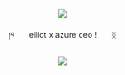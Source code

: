 <p align="center">
  <img src="https://files.catbox.moe/mzfoa3.png" />
</p>


<p align="center">
ཁㅤㅤelliot x azure ceo !ㅤㅤᛝ
</p>


<p align="center">
  <img src="https://spotify-github-profile.kittinanx.com/api/view?uid=31n36744pxrqlhnihu3jioaqiqyy&cover_image=false&theme=default&show_offline=true&background_color=0c0750&interchange=false&bar_color=2965c7)](https://github.com/kittinan/spotify-github-profile" />
</p>
